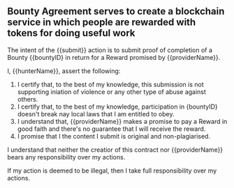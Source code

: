 ## Bounty Agreement serves to create a blockchain service in which people are rewarded with tokens for doing useful work

The intent of the {{submit}} action is to submit proof of completion of a Bounty {{bountyID} in return for a Reward promised by {{providerName}}.

I, {{hunterName}}, assert the following:

1. I certify that, to the best of my knowledge, this submission is not supporting iniation of violence or any other type of abuse against others.
2. I certify that, to the best of my knowledge, participation in {bountyID} doesn't break nay local laws that I am entitled to obey.
3. I understand that, {{providerName}} makes a promise to pay a Reward in good faith and there's no guarantee that I will receive the reward.
4. I promise that I the content I submit is original and non-plagiarised.

I understand that neither the creatior of this contract nor {{providerName}} bears any responsibility over my actions.

If my action is deemed to be illegal, then I take full responsibility over my actions.
